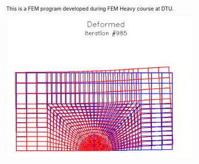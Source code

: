 This is a FEM program developed during FEM Heavy course at DTU.


![FEM Deformation](image/deform_eg.png)